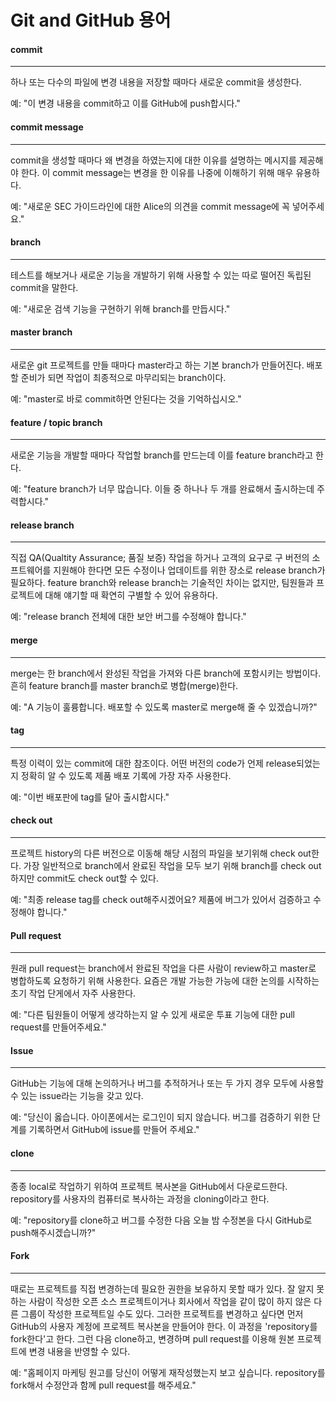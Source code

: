 # Git and GitHub 용어



#### commit

------

하나 또는 다수의 파일에 변경 내용을 저장할 때마다 새로운 commit을 생성한다.

예: "이 변경 내용을 commit하고 이를 GitHub에 push합시다."



#### commit message

------

commit을 생성할 때마다 왜 변경을 하였는지에 대한 이유를 설명하는 메시지를 제공해야 한다. 이 commit message는 변경을 한 이유를 나중에 이해하기 위해 매우 유용하다.

예: "새로운 SEC 가이드라인에 대한 Alice의 의견을 commit message에 꼭 넣어주세요."



#### branch

------

테스트를 해보거나 새로운 기능을 개발하기 위해 사용할 수 있는  따로 떨어진 독립된 commit을 말한다.

예: "새로운 검색 기능을 구현하기 위해 branch를 만듭시다."



#### master branch

------

새로운 git 프로젝트를 만들 때마다 master라고 하는 기본 branch가 만들어진다. 배포할 준비가 되면 작업이 최종적으로 마무리되는 branch이다.

예: "master로 바로 commit하면 안된다는 것을 기억하십시오."



#### feature / topic branch

------

새로운 기능을 개발할 때마다 작업할 branch를 만드는데 이를 feature branch라고 한다.

예: "feature branch가 너무 많습니다. 이들 중 하나나 두 개를 완료해서 출시하는데 주력합시다."



#### release branch

------

직접 QA(Qualtity Assurance; 품질 보증) 작업을 하거나 고객의 요구로 구 버전의 소프트웨어를 지원해야 한다면 모든 수정이나 업데이트를 위한 장소로 release branch가 필요하다. feature branch와 release branch는 기술적인 차이는 없지만, 팀원들과 프로젝트에 대해 얘기할 때 확연히 구별할 수 있어 유용하다. 

예: "release branch 전체에 대한 보안 버그를 수정해야 합니다."



#### merge

------

merge는 한 branch에서 완성된 작업을 가져와 다른 branch에 포함시키는 방법이다. 흔히 feature branch를 master branch로 병합(merge)한다.

예: "A 기능이 훌륭합니다. 배포할 수 있도록 master로 merge해 줄 수 있겠습니까?"



#### tag

------

특정 이력이 있는 commit에 대한 참조이다. 어떤 버전의 code가 언제 release되었는지 정확히 알 수 있도록 제품 배포 기록에 가장 자주 사용한다.

예: "이번 배포판에 tag를 달아 출시합시다."



#### check out

------

프로젝트 history의 다른 버전으로 이동해 해당 시점의 파일을 보기위해  check out한다. 가장 일반적으로 branch에서 완료된 작업을 모두 보기 위해 branch를 check out하지만 commit도 check out할 수 있다.

예: "최종 release tag를 check out해주시겠어요? 제품에  버그가 있어서 검증하고 수정해야 합니다."



#### Pull request

------

원래 pull request는 branch에서 완료된 작업을 다른 사람이 review하고 master로 병합하도록 요청하기 위해 사용한다. 요즘은 개발 가능한 가능에 대한 논의를 시작하는 초기 작업 단게에서 자주 사용한다.

예: "다른 팀원들이 어떻게 생각하는지 알 수 있게 새로운 투표 기능에 대한 pull request를 만들어주세요."



#### Issue

------

GitHub는 기능에 대해 논의하거나 버그를 추적하거나 또는 두 가지 경우 모두에 사용할 수 있는 issue라는 기능을 갖고 있다.

예: "당신이 옳습니다. 아이폰에서는 로그인이 되지 않습니다. 버그를 검증하기 위한 단계를 기록하면서 GitHub에 issue를 만들어 주세요."



#### clone

------

종종 local로 작업하기 위하여 프로젝트 복사본을 GitHub에서 다운로드한다. repository를 사용자의 컴퓨터로 복사하는 과정을 cloning이라고 한다.

예: "repository를 clone하고 버그를 수정한 다음 오늘 밤 수정본을 다시 GitHub로 push해주시겠습니까?"



#### Fork

------

때로는 프로젝트를 직접 변경하는데 필요한 권한을 보유하지 못할 때가 있다. 잘 알지 못하는 사람이 작성한 오픈 소스 프로젝트이거나 회사에서 작업을 같이 많이 하지 않은 다른 그룹이 작성한 프로젝트일 수도 있다. 그러한 프로젝트를 변경하고 싶다면 먼저 GitHub의 사용자 계정에 프로젝트 복사본을 만들어야 한다. 이 과정을 'repository를 fork한다'고 한다. 그런 다음 clone하고, 변경하며 pull request를 이용해 원본 프로젝트에 변경 내용을 반영할 수 있다. 

예: "홈페이지 마케팅 원고를 당신이 어떻게 재작성했는지 보고 싶습니다. repository를 fork해서 수정안과 함께 pull request를 해주세요."
